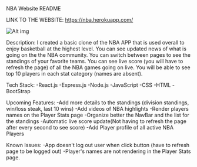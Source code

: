 NBA Website README

LINK TO THE WEBSITE:
https://nba.herokuapp.com/

![Alt img](../../../../../../../C:/Users/Learner/Desktop/cohort27/Module3/NBA-App/Screenshot%202022-11-15%20101827.png)

Description:
I created a basic clone of the NBA APP that is used overall to enjoy basketball at the highest level. You can see updated news of what is going on the the NBA community. You can switch between pages to see the standings of your favorite teams. You can see live score (you will have to refresh the page) of all the NBA games going on live. You will be able to see top 10 players in each stat category (names are absent).

Tech Stack: 
-React.js
-Express.js
-Node.js
-JavaScript
-CSS
-HTML
-BootStrap

Upcoming Features:
-Add more details to the standings (division standings, win/loss steak, last 10 wins)
-Add videos of NBA highlights
-Render players names on the Player Stats page
-Organize better the NavBar and the list for the standings
-Automatic live score update(Not having to refresh the page after every second to see score)
-Add Player profile of all active NBA Players

Known Issues:
-App doesn't log out user when click button (have to refresh page to be logged out)
-Player's names are not rendering in the Player Stats page.